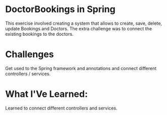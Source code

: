 # DoctorBookings in Spring
This exercise involved creating a system that allows to create, save, delete, update Bookings and Doctors.
The extra challenge was to connect the existing bookings to the doctors.

# Challenges
Get used to the Spring framework and annotations and connect different controllers / services.

# What I'Ve Learned:
Learned to connect different controllers and services.
